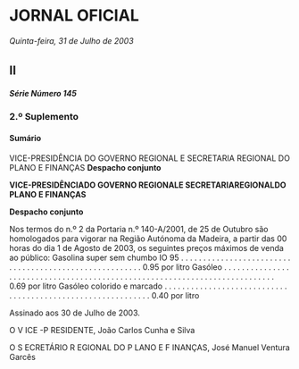 # JORNAL OFICIAL

###### Quinta-feira, 31 de Julho de 2003

## II

##### Série Número 145

### **2.º Suplemento**

#### **Sumário**

VICE-PRESIDÊNCIA DO GOVERNO REGIONAL E SECRETARIA REGIONAL
DO PLANO E FINANÇAS
**Despacho conjunto**


**VICE-PRESIDÊNCIADO GOVERNO REGIONALE SECRETARIAREGIONALDO PLANO E FINANÇAS**


**Despacho conjunto**


Nos termos do n.º 2 da Portaria n.º 140-A/2001, de 25 de Outubro são homologados para vigorar na Região Autónoma da
Madeira, a partir das 00 horas do dia 1 de Agosto de 2003, os seguintes preços máximos de venda ao público:
Gasolina super sem chumbo IO 95 . . . . . . . . . . . . . . . . . . . . . . . . . . . . . . . . . . . . . . . . . . . . . . . . . . . . . . . 0.95 por litro
Gasóleo . . . . . . . . . . . . . . . . . . . . . . . . . . . . . . . . . . . . . . . . . . . . . . . . . . . . . . . . . . . . . . . . . . . . . . . . . . . 0.69 por litro
Gasóleo colorido e marcado . . . . . . . . . . . . . . . . . . . . . . . . . . . . . . . . . . . . . . . . . . . . . . . . . . . . . . . . . . . . 0.40 por litro


Assinado aos 30 de Julho de 2003.


O V ICE -P RESIDENTE, João Carlos Cunha e Silva


O S ECRETÁRIO R EGIONAL DO P LANO E F INANÇAS, José Manuel Ventura Garcês

